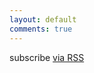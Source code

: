 ```yaml
---
layout: default
comments: true
---
```




  <p class="rss-subscribe">subscribe <a href="{{ "/feed.xml" | prepend: site.baseurl }}">via RSS</a></p>

</div>
